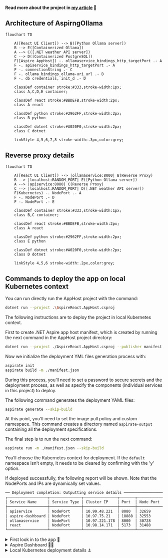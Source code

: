 #### Read more about the project in [my article](https://cynicdog.github.io/posts/azure-aspire-with-containerized-ollama/) 📰

## Architecture of AspirngOllama 
``` mermaid
flowchart TD
    
    A([React UI Client]) --> B([Python Ollama server])
    B --> E([Containerized Ollama])
    A --> C([.NET weather API server])
    C --> D([Containerized PostgreSQL])
    F([Aspire AppHost]) -. ollamaservice_bindings_http_targetPort .- A
    F -. apiservice_bindings_http_targetPort .- A
    F -. connectionString .- C
    F -. ollama_bindings_ollama-uri_url .- B
    F -. db credentials, init_d .- D
     
    classDef container stroke:#333,stroke-width:1px;
    class A,C,D,E container;

    classDef react stroke:#BBDEFB,stroke-width:2px;
    class A react

    classDef python stroke:#2962FF,stroke-width:2px;
    class B python

    classDef dotnet stroke:#A020F0,stroke-width:2px;
    class C dotnet

    linkStyle 4,5,6,7,8 stroke-width:.3px,color:grey;
```

## Reverse proxy details
```mermaid
flowchart TD
    
    A([React UI Client]) --> |ollamaservice:8000| B(Reverse Proxy)
    B --> |localhost:RANDOM_PORT| E([Python Ollama server])
    A --> |apiservice:8080| C(Reverse Proxy)
    C --> |localhost:RANDOM_PORT| D([.NET weather API server])
    F(Kubernetes) -. NodePort .- A 
    F -. NodePort .- D
    F -. NodePort .- E

    classDef container stroke:#333,stroke-width:1px;
    class B,C container;

    classDef react stroke:#BBDEFB,stroke-width:2px;
    class A react

    classDef python stroke:#2962FF,stroke-width:2px;
    class E python

    classDef dotnet stroke:#A020F0,stroke-width:2px;
    class D dotnet

    linkStyle 4,5,6 stroke-width:.2px,color:grey;
```

## Commands to deploy the app on local Kubernetes context  

You can run directly run the AppHost project with the command: 

```bash
dotnet run --project .\AspireReact.AppHost.csproj 
```

The following instructions are to deploy the project in local Kubernetes context. 

First to create .NET Aspire app host manifest, which is created by running the next command in the AppHost project directory:

```bash 
dotnet run --project ./AspireReact.AppHost.csproj --publisher manifest --output-path ./manifest.json  
```

Now we initialize the deployment YML files generation process with:    

```bash
aspirate init
aspirate build -m ./manifest.json
```

During this process, you’ll need to set a password to secure secrets and the deployment process, as well as specify the components (individual services in this project) to deploy.  

The following command generates the deployment YAML files:

```bash
aspirate generate --skip-build 
```

At this point, you'll need to set the image pull policy and custom namespace. This command creates a directory named `aspirate-output` containing all the deployment specifications. 

The final step is to run the next command:

```bash
aspirate run -m ./manifest.json --skip-build
```

You’ll choose the Kubernetes context for deployment. If the `default` namespace isn’t empty, it needs to be cleared by confirming with the 'y' option.

If deployed successfully, the following report will be shown. Note that the NodePorts and IPs are dynamically set values. 

```bash
── Deployment completion: Outputting service details ───────────────────────────────────────────
┌──────────────────┬──────────────┬───────────────┬───────┬───────────┬────────────────────────┐
│ Service Name     │ Service Type │ Cluster IP    │ Port  │ Node Port │ Address                │
├──────────────────┼──────────────┼───────────────┼───────┼───────────┼────────────────────────┤
│ apiservice       │ NodePort     │ 10.99.48.221  │ 8080  │ 32659     │ http://localhost:32659 │
│ aspire-dashboard │ NodePort     │ 10.97.75.21   │ 18888 │ 32553     │ http://localhost:32553 │
│ ollamaservice    │ NodePort     │ 10.97.221.178 │ 8000  │ 30728     │ http://localhost:30728 │
│ react            │ NodePort     │ 10.98.14.171  │ 5173  │ 31488     │ http://localhost:31488 │
└──────────────────┴──────────────┴───────────────┴───────┴───────────┴────────────────────────┘
```

<details>
  <summary>First look in to the app 👀</summary>
  <img src="https://github.com/user-attachments/assets/0411f62d-2976-4c6d-a5a4-a42440a33013"></img>
</details>

<details>
  <summary>Aspire Dashboard 👨‍🏫</summary>
  <img src="https://github.com/user-attachments/assets/b558e398-d955-4ccd-afbb-6a529416298e"></img>
</details>

<details>
  <summary>Local Kubernetes deployment details ⚓</summary>
  <img src="https://github.com/user-attachments/assets/9db18082-ad24-4e12-ab2b-33093cfb7f89"></img>
</details>
